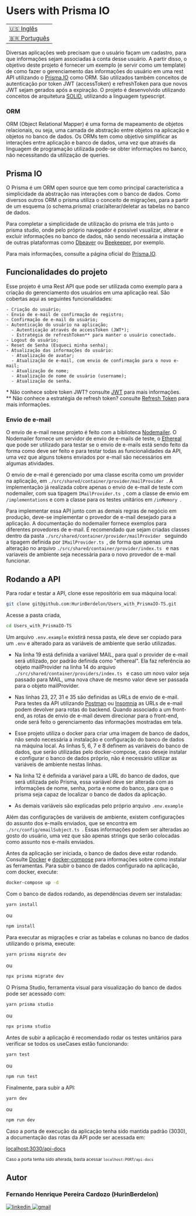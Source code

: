 # Users with Prisma IO

<table>
    <tr>
      <td>
        <a href="README.md">🇺🇸 Inglês</a>
      </td>
    </tr>
    <tr>
      <td>
        <a href="readme_pt-br.md" disabled >🇧🇷 Português</a>
      </td>
    </tr>
  </table>

Diversas aplicações web precisam que o usuário façam um cadastro, para que informações sejam associadas à conta desse usuário.
A partir disso, o objetivo deste projeto é fornecer um exemplo (e servir como um template) de como fazer o gerenciamento das informações do usuário em uma rest API utilizando o <a href="https://www.prisma.io/">Prisma.IO</a> como ORM.
São utilizados também conceitos de autenticação por token JWT (accessToken) e refreshToken para que novos JWT sejam gerados após a expiração.
O projeto é desenvolvido utilizando conceitos de arquitetura <a href="https://en.wikipedia.org/wiki/SOLID/">SOLID</a>, utilizando a linguagem typescript.

### ORM

ORM (Object Relational Mapper) é uma forma de mapeamento de objetos relacionais, ou seja, uma camada de abstração entre objetos na aplicação e objetos no banco de dados. Os ORMs tem como objetivo simplificar as interações entre aplicação e banco de dados, uma vez que através da linguagem de programação utilizada pode-se obter informações no banco, não necessitando da utilização de queries.

## Prisma IO

O Prisma é um ORM open source que tem como principal característica a simplicidade da abstração nas interações com o banco de dados. Como diversos outros ORM o prisma utiliza o conceito de migrações, para a partir de um esquema (o schema.prisma) criar/alterar/deletar as tabelas no banco de dados.

Para completar a simplicidade de utilização do prisma ele trás junto o prisma studio, onde pelo próprio navegador é possível vsualizar, alterar e excluir informações no banco de dados, não sendo necessária a instação de outras plataformas como <a href="https://dbeaver.io/download/">Dbeaver</a> ou <a href="https://www.beekeeperstudio.io/">Beekeeper</a>, por exemplo.

Para mais informações, consulte a página oficial do <a href="https://www.prisma.io/">Prisma.IO</a>.

## Funcionalidades do projeto

Esse projeto é uma Rest API que pode ser utilizada como exemplo para a criação do gerenciamento dos usuários em uma aplicação real.
São cobertas aqui as seguintes funcionalidades:

    - Criação do usuário;
    - Envio de e-mail de confirmação de registro;
    - Confirmação de e-mail do usuário;
    - Autenticação do usuário na aplicação;
      - Autenticação através de accessToken (JWT*);
      - Estratégia de refreshToken** para manter o usuário conectado.
    - Logout do usuário;
    - Reset de Senha (Esqueci minha senha);
    - Atualização das informações do usuário:
      - Atualização de avatar;
      - Atualização de e-mail, com envio de confirmação para o novo e-mail;
      - Atualização de nome;
      - Atualização de nome de usuário (username);
      - Atualização de senha.

\* Não conhece sobre token JWT? consulte <a href="https://jwt.io/introduction">JWT</a> para mais informações.<br>
\** Não conhece a estratégia de refresh token? consulte <a href="https://auth0.com/blog/refresh-tokens-what-are-they-and-when-to-use-them/">Refresh Token</a> para mais informações.

### Envio de e-mail

O envio de e-mail nesse projeto é feito com a biblioteca <a href="https://nodemailer.com/about/">Nodemailer</a>.
O Nodemailer fornece um servidor de envio de e-mails de teste, o <a href="https://nodemailer.com/smtp/testing/">Ethereal</a> que pode ser utilizado para testar se o envio de e-mails está sendo feito da forma como deve ser feito e para testar todas as funcionalidades da API, uma vez que alguns tokens enviados por e-mail são necessários em algumas atividades.

O envio de e-mail é gerenciado por uma classe escrita como um provider na aplicação, em <code>./src/shared/container/provider/mailProvider </code>.
A implementação já realizada cobre apenas o envio de e-mail de teste com nodemailer, com sua tipagem <code>IMailProvider.ts </code>, com a classe de envio em <code>/implementations</code> e com a classe para os testes unitários em <code>/inMemory </code>.

Para implementar essa API junto com as demais regras de negócio em produção, deve-se implementar o provedor de e-mail desejado para a aplicação. A documentação do nodemailer fornece exemplos para diferentes provedores de e-mail.
É recomendado que sejam criadas classes dentro da pasta <code>./src/shared/container/provider/mailProvider </code> seguindo a tipagem definida por <code>IMailProvider.ts </code>, de forma que apenas uma alteração no arquivo <code>./src/shared/container/provider/index.ts </code> e nas variaveis de ambiente seja necessária para o novo provedor de e-mail funcionar.

## Rodando a API

Para rodar e testar a API, clone esse repositório em sua máquina local:

```bash
git clone git@github.com:HurinBerdelon/Users_with_PrismaIO-TS.git
```

Acesse a pasta criada,

```bash
cd Users_with_PrismaIO-TS
```

Um arquivo <code>.env.example</code> existirá nessa pasta, ele deve ser copiado para um <code>.env</code> e alterado para as variáveis de ambiente que serão utilizadas.

- Na linha 19 está definida a variável MAIL, para qual o provider de e-mail será utilizado, por padrão definida como "ethereal".
Ela faz referência ao objeto mailProvider na linha 14 do arquivo <code>./src/shared/container/providers/index.ts </code> e caso um novo valor seja passado para MAIL, uma nova chave de mesmo valor deve ser passada para o objeto mailProvider.

- Nas linhas 23, 27, 31 e 35 são definidas as URLs de envio de e-mail. Para testes da API utilizando <a href="https://www.postman.com/">Postman</a> ou <a href="https://insomnia.rest/">Insomnia</a> as URLs de e-mail podem devolver para rotas do backend. Quando associado a um front-end, as rotas de envio de e-mail devem direcionar para o front-end, onde será feito o gerenciamento das informações mostradas em tela.

- Esse projeto utiliza o docker para criar uma imagem de banco de dados, não sendo necessária a instalação e configuração do banco de dados na máquina local. As linhas 5, 6, 7 e 8 definem as variáveis do banco de dados, que serão utilizadas pelo docker-compose, caso deseje instalar e configurar o banco de dados próprio, não é necessário utilizar as variáveis de ambiente nestas linhas.

- Na linha 12 é definida a variável para a URL do banco de dados, que será utilizada pelo Prisma, essa variável deve ser alterada com as informações de nome, senha, porta e nome do banco, para que o prisma seja capaz de localizar o banco de dados da aplicação.

- As demais variáveis são explicadas pelo próprio arquivo <code>.env.example</code>

Além das configurações de variáveis de ambiente, existem configurações do assunto dos e-mails enviados, que se encontra em <code>./src/config/emailSubject.ts </code>. Essas informações podem ser alteradas ao gosto do usuário, uma vez que são apenas strings que serão colocadas como assunto nos e-mails enviados.

Antes da aplicação ser iniciada, o banco de dados deve estar rodando.
Consulte <a href="https://www.docker.com/get-started">Docker</a> e <a href="https://docs.docker.com/compose/install/">docker-compose</a> para informações sobre como instalar as ferramentas.
Para subir o banco de dados configurado na aplicação, com docker, execute: 

```bash
docker-compose up -d
```

Com o banco de dados rodando, as dependências devem ser instaladas: 

```bash
yarn install
```

ou

```bash
npm install
```

Para executar as migrações e criar as tabelas e colunas no banco de dados utilizando o prisma, execute:

```bash
yarn prisma migrate dev
```

ou 

```bash
npx prisma migrate dev
```

O Prisma Studio, ferramenta visual para visualização do banco de dados pode ser acessado com:

```bash
yarn prisma studio
```

ou

```bash
npx prisma studio
```

Antes de subir a aplicação é recomendado rodar os testes unitários para verificar se todos os useCases estão funcionando:

```bash
yarn test
```

ou

```bash
npm run test
```

Finalmente, para subir a API:

```bash
yarn dev
```

ou

```bash
npm run dev
```

Caso a porta de execução da aplicação tenha sido mantida padrão (3030), a documentação das rotas da API pode ser acessada em:

<a href="http://localhost:3030/api-docs">localhost:3030/api-docs</a>

<small>Caso a porta tenha sido alterada, basta acessar <code>localhost:PORT/api-docs</code></small>

## Autor

<h3>Fernando Henrique Pereira Cardozo (HurinBerdelon)</h3>

<a href="https://www.linkedin.com/in/fernando-henrique-p-cardozo-17ab84a3/" target='_blank'>
    <img 
      src="https://img.shields.io/badge/Linkedin-0077B5?style=for-the-badge&amp;logo=LinkedIn&amp;logoColor=white" 
      alt="linkedin">
</a>

<a href="mailto:fernando_cardozo@poli.ufrj.br" target='_blank'>
    <img 
      src="https://img.shields.io/badge/Gmail-D14836?style=for-the-badge&amp;logo=Gmail&amp;logoColor=white" alt="gmail">
</a>